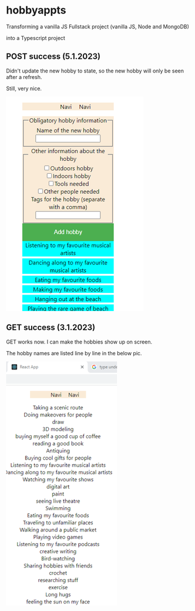 # hobbyappts

Transforming a vanilla JS Fullstack project (vanilla JS, Node and MongoDB)

into a Typescript project

## POST success (5.1.2023)

Didn't update the new hobby to state, so the new hobby will only be seen after a refresh.

Still, very nice.

![AddHobby](src/progresspics/2addhobby.png)

## GET success (3.1.2023)

GET works now. I can make the hobbies show up on screen.

The hobby names are listed line by line in the below pic. 

![GEt works](src/progresspics/1ruudussaGET.png)